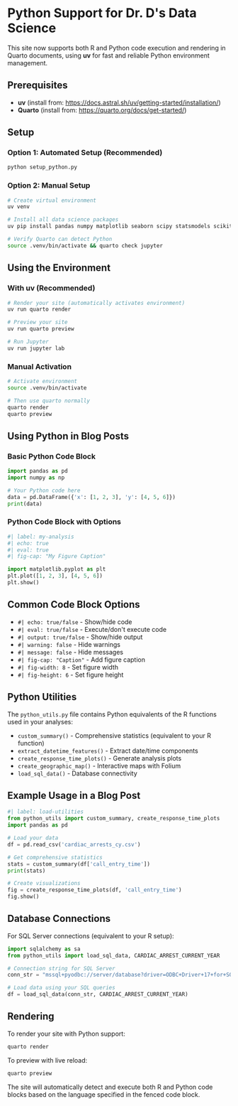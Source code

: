 # Python Support for Dr. D's Data Science

This site now supports both R and Python code execution and rendering in Quarto documents, using **uv** for fast and reliable Python environment management.

## Prerequisites

- **uv** (install from: https://docs.astral.sh/uv/getting-started/installation/)
- **Quarto** (install from: https://quarto.org/docs/get-started/)

## Setup

### Option 1: Automated Setup (Recommended)
```bash
python setup_python.py
```

### Option 2: Manual Setup
```bash
# Create virtual environment
uv venv

# Install all data science packages
uv pip install pandas numpy matplotlib seaborn scipy statsmodels scikit-learn sqlalchemy pyodbc psycopg2-binary folium geopandas jupyter ipykernel python-dotenv requests plotly altair

# Verify Quarto can detect Python
source .venv/bin/activate && quarto check jupyter
```

## Using the Environment

### With uv (Recommended)
```bash
# Render your site (automatically activates environment)
uv run quarto render

# Preview your site
uv run quarto preview

# Run Jupyter
uv run jupyter lab
```

### Manual Activation
```bash
# Activate environment
source .venv/bin/activate

# Then use quarto normally
quarto render
quarto preview
```

## Using Python in Blog Posts

### Basic Python Code Block
```python
import pandas as pd
import numpy as np

# Your Python code here
data = pd.DataFrame({'x': [1, 2, 3], 'y': [4, 5, 6]})
print(data)
```

### Python Code Block with Options
```python
#| label: my-analysis
#| echo: true
#| eval: true
#| fig-cap: "My Figure Caption"

import matplotlib.pyplot as plt
plt.plot([1, 2, 3], [4, 5, 6])
plt.show()
```

## Common Code Block Options

- `#| echo: true/false` - Show/hide code
- `#| eval: true/false` - Execute/don't execute code  
- `#| output: true/false` - Show/hide output
- `#| warning: false` - Hide warnings
- `#| message: false` - Hide messages
- `#| fig-cap: "Caption"` - Add figure caption
- `#| fig-width: 8` - Set figure width
- `#| fig-height: 6` - Set figure height

## Python Utilities

The `python_utils.py` file contains Python equivalents of the R functions used in your analyses:

- `custom_summary()` - Comprehensive statistics (equivalent to your R function)
- `extract_datetime_features()` - Extract date/time components
- `create_response_time_plots()` - Generate analysis plots
- `create_geographic_map()` - Interactive maps with Folium
- `load_sql_data()` - Database connectivity

## Example Usage in a Blog Post

```python
#| label: load-utilities
from python_utils import custom_summary, create_response_time_plots
import pandas as pd

# Load your data
df = pd.read_csv('cardiac_arrests_cy.csv')

# Get comprehensive statistics
stats = custom_summary(df['call_entry_time'])
print(stats)

# Create visualizations
fig = create_response_time_plots(df, 'call_entry_time')
fig.show()
```

## Database Connections

For SQL Server connections (equivalent to your R setup):

```python
import sqlalchemy as sa
from python_utils import load_sql_data, CARDIAC_ARREST_CURRENT_YEAR

# Connection string for SQL Server
conn_str = "mssql+pyodbc://server/database?driver=ODBC+Driver+17+for+SQL+Server"

# Load data using your SQL queries
df = load_sql_data(conn_str, CARDIAC_ARREST_CURRENT_YEAR)
```

## Rendering

To render your site with Python support:

```bash
quarto render
```

To preview with live reload:

```bash
quarto preview
```

The site will automatically detect and execute both R and Python code blocks based on the language specified in the fenced code block.
